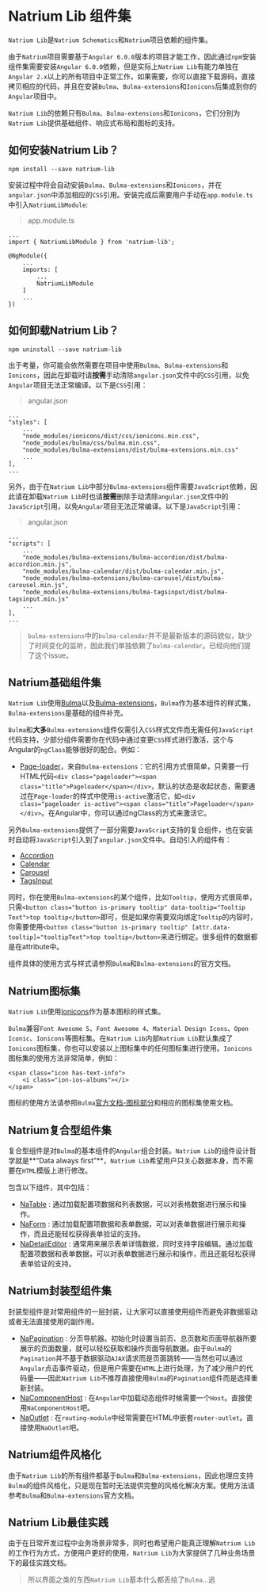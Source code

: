 # Natrium Lib 组件集

`Natrium Lib`是`Natrium Schematics`和`Natrium`项目依赖的组件集。

由于`Natrium`项目需要基于`Angular 6.0.0`版本的项目才能工作，因此通过`npm`安装组件集需要安装`Angular 6.0.0`依赖，但是实际上`Natrium Lib`有能力单独在`Angular 2.x`以上的所有项目中正常工作，如果需要，你可以直接下载源码，直接拷贝相应的代码，并且在安装`Bulma`、`Bulma-extensions`和`Ionicons`后集成到你的`Angular`项目中。

`Natrium Lib`的依赖只有`Bulma`、`Bulma-extensions`和`Ionicons`，它们分别为`Natrium Lib`提供基础组件、响应式布局和图标的支持。

## 如何安装Natrium Lib？

`npm install --save natrium-lib`

安装过程中将会自动安装`Bulma`、`Bulma-extensions`和`Ionicons`，并在`angular.json`中添加相应的`CSS`引用。安装完成后需要用户手动在`app.module.ts`中引入`NatriumLibModule`:

> app.module.ts

    ...
    import { NatriumLibModule } from 'natrium-lib';

    @NgModule({
        ...
        imports: [
            ...
            NatriumLibModule
        ]
        ...
    })

## 如何卸载Natrium Lib？

`npm uninstall --save natrium-lib`

出于考量，你可能会依然需要在项目中使用`Bulma`、`Bulma-extensions`和`Ionicons`，因此在卸载时请**按需**手动清除`angular.json`文件中的`CSS`引用，以免`Angular`项目无法正常编译。以下是`CSS`引用：

> angular.json


    ...
    "styles": [
        ...
        "node_modules/ionicons/dist/css/ionicons.min.css",
        "node_modules/bulma/css/bulma.min.css",
        "node_modules/bulma-extensions/dist/bulma-extensions.min.css"
        ...
    ],
    ...


另外，由于在`Natrium Lib`中部分`Bulma-extensions`组件需要`JavaScript`依赖，因此请在卸载`Natrium Lib`时也请**按需**删除手动清除`angular.json`文件中的`JavaScript`引用，以免`Angular`项目无法正常编译。以下是`JavaScript`引用：

> angular.json


    ...
    "scripts": [
        ...
        "node_modules/bulma-extensions/bulma-accordion/dist/bulma-accordion.min.js",
        "node_modules/bulma-calendar/dist/bulma-calendar.min.js",
        "node_modules/bulma-extensions/bulma-carousel/dist/bulma-carousel.min.js",
        "node_modules/bulma-extensions/bulma-tagsinput/dist/bulma-tagsinput.min.js"
        ...
    ],
    ...

> `bulma-extensions`中的`bulma-calendar`并不是最新版本的源码貌似，缺少了时间变化的监听，因此我们单独依赖了`bulma-calendar`。已经向他们提了这个issue。

## Natrium基础组件集

`Natrium Lib`使用[Bulma](https://bulma.io/)以及[Bulma-extensions](https://wikiki.github.io/)，`Bulma`作为基本组件的样式集，`Bulma-extensions`是基础的组件补充。

`Bulma`和**大多**`Bulma-extensions`组件仅需引入`CSS`样式文件而无需任何`JavaScript`代码支持，少部分组件需要你在代码中通过变更`CSS`样式进行激活，这个与Angular的`ngClass`能够很好的配合。例如：

- [Page-loader](https://wikiki.github.io/elements/pageloader/)，来自`Bulma-extensions`：它的引用方式很简单，只需要一行HTML代码`<div class="pageloader"><span class="title">Pageloader</span></div>`，默认的状态是收起状态，需要通过在`Page-loader`的样式中使用`is-active`激活它，如`<div class="pageloader is-active"><span class="title">Pageloader</span></div>`。在Angular中，你可以通过ngClass的方式来激活它。

另外`Bulma-extensions`提供了一部分需要`JavaScript`支持的复合组件，也在安装时自动将`JavaScript`引入到了`angular.json`文件中。自动引入的组件有：

- [Accordion](https://wikiki.github.io/components/accordion/)
- [Calendar](https://wikiki.github.io/components/calendar/)
- [Carousel](https://wikiki.github.io/components/carousel/)
- [TagsInput](https://wikiki.github.io/form/tagsinput/)

同时，你在使用`Bulma-extensions`的某个组件，比如`Tooltip`，使用方式很简单，只需`<button class="button is-primary tooltip" data-tooltip="Tooltip Text">top tooltip</button>`即可，但是如果你需要双向绑定`Tooltip`的内容时，你需要使用`<button class="button is-primary tooltip" [attr.data-tooltip]="tooltipText">top tooltip</button>`来进行绑定。很多组件的数据都是在attribute中。

组件具体的使用方式与样式请参照`Bulma`和`Bulma-extensions`的官方文档。

## Natrium图标集

`Natrium Lib`使用[Ionicons](https://ionicons.com/)作为基本图标的样式集。

`Bulma`兼容`Font Awesome 5`、`Font Awesome 4`、`Material Design Icons`、`Open Iconic`、`Ionicons`等图标集。在`Natrium Lib`内部`Natrium Lib`默认集成了`Ionicons`图标集，你也可以安装以上图标集中的任何图标集进行使用。`Ionicons`图标集的使用方法非常简单，例如：

    <span class="icon has-text-info">
        <i class="ion-ios-albums"></i>
    </span>


图标的使用方法请参照`Bulma`[官方文档-图标部分](https://bulma.io/documentation/elements/icon/)和相应的图标集使用文档。

## Natrium复合型组件集

复合型组件是对`Bulma`的基本组件的`Angular`组合封装。`Natrium Lib`的组件设计哲学就是**“Data always first”**，`Natrium Lib`希望用户只关心数据本身，而不需要在`HTML`模版上进行修改。

包含以下组件，其中包括：

- [NaTable](./docs/components/na-table.md) : 通过加载配置项数据和列表数据，可以对表格数据进行展示和操作。
- [NaForm](./docs/components/na-form.md) : 通过加载配置项数据和表单数据，可以对表单数据进行展示和操作，而且还能轻松获得表单验证的支持。
- [NaDetailEditor](./docs/components/na-detail-editor.md) : 通常用来展示表单详情数据，同时支持字段编辑。通过加载配置项数据和表单数据，可以对表单数据进行展示和操作，而且还能轻松获得表单验证的支持。

## Natrium封装型组件集

封装型组件是对常用组件的一层封装，让大家可以直接使用组件而避免非数据驱动或者无法直接使用的副作用。

- [NaPagination](./docs/components/na-pagination.md) : 分页导航器。初始化时设置当前页、总页数和页面导航器所要展示的页面数量，就可以轻松获取和操作页面导航数据。由于`Bulma`的`Pagination`并不基于数据驱动`AJAX`请求而是页面跳转——当然也可以通过`Angular`点击事件驱动，但是用户需要在`HTML`上进行处理，为了减少用户的代码量——因此`Natrium Lib`不推荐直接使用`Bulma`的`Pagination`组件而是选择重新封装。
- [NaComponentHost](./docs/components/na-component-host.md) : 在`Angular`中加载动态组件时候需要一个`Host`。直接使用`NaComponentHost`吧。
- [NaOutlet](./docs/na-outlet.md) : 在`routing-module`中经常需要在HTML中嵌套`router-outlet`。直接使用`NaOutlet`吧。

## Natrium组件风格化

由于`Natrium Lib`的所有组件都基于`Bulma`和`Bulma-extensions`，因此也理应支持`Bulma`的组件风格化，只是现在暂时无法提供完整的风格化解决方案。使用方法请参考`Bulma`和`Bulma-extensions`官方文档。

## Natrium Lib最佳实践

由于在日常开发过程中业务场景非常多，同时也希望用户能真正理解`Natrium Lib`的工作行为方式，方便用户更好的使用，`Natrium Lib`为大家提供了几种业务场景下的最佳实践文档。

> 所以界面之类的东西`Natrium Lib`基本什么都丢给了`Bulma`...逃